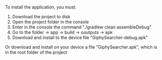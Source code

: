 To install the application, you must:
1. Download the project to disk
2. Open the project folder in the console
3. Enter in the console the command "./gradlew clean assembleDebug"
4. Go to the folder -> app -> build -> ooutputs -> apk
5. Download and install to the device file "GiphySearcher-debug.apk"

Or download and install on your device a file "GiphySearcher.apk", which is in the root folder of the project
